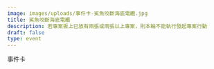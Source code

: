 ```yaml
---
image: images/uploads/事件卡-鯊魚咬斷海底電纜.jpg
title: 鯊魚咬斷海底電纜
description: 若專案板上已放有兩張或兩張以上專案，則本輪不能執行發起專案行動
draft: false
type: event
---
```

事件卡